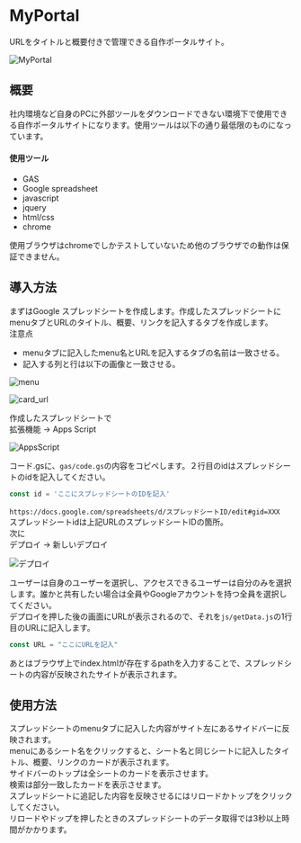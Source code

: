 # MyPortal

 URLをタイトルと概要付きで管理できる自作ポータルサイト。

![MyPortal](https://user-images.githubusercontent.com/54978940/191066743-be67a89e-594d-4dd3-9025-69e0034c5540.png)

## 概要

社内環境など自身のPCに外部ツールをダウンロードできない環境下で使用できる自作ポータルサイトになります。使用ツールは以下の通り最低限のものになっています。

#### 使用ツール

- GAS
- Google spreadsheet
- javascript
- jquery
- html/css
- chrome

使用ブラウザはchromeでしかテストしていないため他のブラウザでの動作は保証できません。

## 導入方法

 まずはGoogle スプレッドシートを作成します。作成したスプレッドシートにmenuタブとURLのタイトル、概要、リンクを記入するタブを作成します。<br>
注意点

- menuタブに記入したmenu名とURLを記入するタブの名前は一致させる。
- 記入する列と行は以下の画像と一致させる。

 ![menu](https://user-images.githubusercontent.com/54978940/191066944-9205d429-62c3-4ada-b9b9-437fbe03d29c.png)

 ![card_url](https://user-images.githubusercontent.com/54978940/191067022-565a8ebf-724f-432c-8004-5e5b67201a1b.png)

 作成したスプレッドシートで<br>
 拡張機能 -> Apps Script

 ![AppsScript](https://user-images.githubusercontent.com/54978940/191069118-d32895d0-ee8b-4a6f-9e40-82510ce512cf.png)

 コード.gsに、`gas/code.gs`の内容をコピペします。２行目のidはスプレッドシートのidを記入してください。

```javascript
const id = 'ここにスプレッドシートのIDを記入'
```

`https://docs.google.com/spreadsheets/d/スプレッドシートID/edit#gid=XXX` <br>
スプレッドシートidは上記URLのスプレッドシートIDの箇所。<br>
次に<br>
 デプロイ -> 新しいデプロイ

![デプロイ](https://user-images.githubusercontent.com/54978940/191069518-00d1715d-a5de-4190-99bf-fc0dc2163eb4.png)

ユーザーは自身のユーザーを選択し、アクセスできるユーザーは自分のみを選択します。誰かと共有したい場合は全員やGoogleアカウントを持つ全員を選択してください。<br>
デプロイを押した後の画面にURLが表示されるので、それを`js/getData.js`の1行目のURLに記入します。

```javascript
const URL = "ここにURLを記入"
```

あとはブラウザ上でindex.htmlが存在するpathを入力することで、スプレッドシートの内容が反映されたサイトが表示されます。

## 使用方法

スプレッドシートのmenuタブに記入した内容がサイト左にあるサイドバーに反映されます。<br>
menuにあるシート名をクリックすると、シート名と同じシートに記入したタイトル、概要、リンクのカードが表示されます。<br>
サイドバーのトップは全シートのカードを表示させます。<br>
検索は部分一致したカードを表示させます。<br>
スプレッドシートに追記した内容を反映させるにはリロードかトップをクリックしてください。<br>
リロードやドップを押したときのスプレッドシートのデータ取得では3秒以上時間がかかります。

